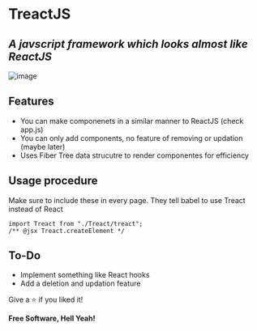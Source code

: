 <h1 class="code-line" data-line-start=0 data-line-end=1 ><a id="TreactJS_0"></a>TreactJS</h1>
<h2 class="code-line" data-line-start=1 data-line-end=2 ><a id="_A_javscript_framework_which_looks_almost_like_ReactJS__1"></a><em>A javscript framework which looks almost like ReactJS</em></h2>
<p class="has-line-data" data-line-start="3" data-line-end="4"><img src="https://user-images.githubusercontent.com/56029311/125462878-2d1f36a0-cfce-4566-8ca4-acec923c4280.png" alt="image"></p>
<h2 class="code-line" data-line-start=5 data-line-end=6 ><a id="Features_5"></a>Features</h2>
<ul>
<li class="has-line-data" data-line-start="6" data-line-end="7">You can make componenets in a similar manner to ReactJS (check app.js)</li>
<li class="has-line-data" data-line-start="7" data-line-end="8">You can only add components, no feature of removing or updation (maybe later)</li>
<li class="has-line-data" data-line-start="8" data-line-end="10">Uses Fiber Tree data strucutre to render componentes for efficiency</li>
</ul>
<h2 class="code-line" data-line-start=10 data-line-end=11 ><a id="Usage_procedure_10"></a>Usage procedure</h2>
<p class="has-line-data" data-line-start="11" data-line-end="12">Make sure to include these in every page. They tell babel to use Treact instead of React</p>
<pre><code class="has-line-data" data-line-start="13" data-line-end="16">import Treact from &quot;./Treact/treact&quot;;
/** @jsx Treact.createElement */
</code></pre>
<h2 class="code-line" data-line-start=17 data-line-end=18 ><a id="ToDo_17"></a>To-Do</h2>
<ul>
<li class="has-line-data" data-line-start="18" data-line-end="19">Implement something like React hooks</li>
<li class="has-line-data" data-line-start="19" data-line-end="21">Add a deletion and updation feature</li>
</ul>
<p class="has-line-data" data-line-start="21" data-line-end="22">Give a ⭐  if you liked it!</p>
<p class="has-line-data" data-line-start="26" data-line-end="27"><strong>Free Software, Hell Yeah!</strong></p>
